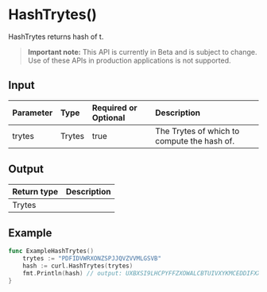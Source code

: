 # HashTrytes()
HashTrytes returns hash of t.
> **Important note:** This API is currently in Beta and is subject to change. Use of these APIs in production applications is not supported.

## Input

| Parameter       | Type | Required or Optional | Description |
|:---------------|:--------|:--------| :--------|
| trytes | Trytes | true | The Trytes of which to compute the hash of.  |


## Output

| Return type     | Description |
|:---------------|:--------|
| Trytes |  |



## Example

```go
func ExampleHashTrytes() 
	trytes := "PDFIDVWRXONZSPJJQVZVVMLGSVB"
	hash := curl.HashTrytes(trytes)
	fmt.Println(hash) // output: UXBXSI9LHCPYFFZXOWALCBTUIVXYKMCEDDIFXXGXJ9ZLEWKOTXSGYHPEAD9SXSRAWM9TPPXWZMZSIEKGX
}

```
